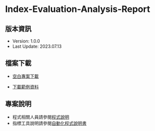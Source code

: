 # Index-Evaluation-Analysis-Report

## 版本資訊

- Version: 1.0.0
- Last Update: 2023.07.13

## 檔案下載

- [空白專案下載](https://minhaskamal.github.io/DownGit/#/home?url=https:%2F%2Fgithub.com%2Fchenshenyi%2FIndex-Evaluation-Analysis-Report%2Ftree%2Fmain%2Ftemplate)

- [下載範例資料](https://minhaskamal.github.io/DownGit/#/home?url=https:%2F%2Fgithub.com%2Fchenshenyi%2FIndex-Evaluation-Analysis-Report%2Ftree%2Fmain%2Fexample)

## 專案說明

- 程式相關人員請參閱[程式說明](/docs/README.md)
- 指標工具說明請參閱[自動化程式說明書](/docs/自動化程式說明書.md)
